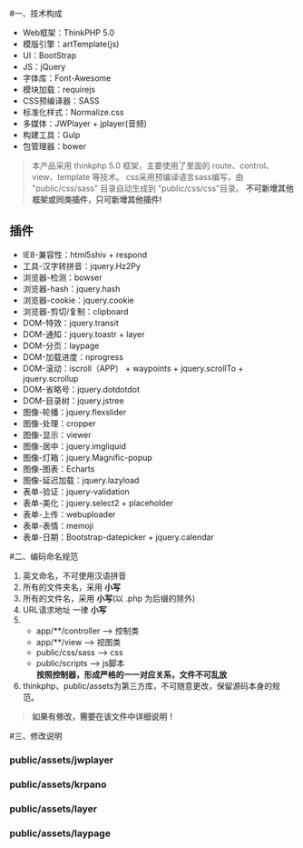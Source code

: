 ﻿#一、技术构成
- Web框架：ThinkPHP 5.0    
- 模版引擎：artTemplate(js)
- UI：BootStrap
- JS：jQuery
- 字体库：Font-Awesome
- 模块加载：requirejs 
- CSS预编译器：SASS
- 标准化样式：Normalize.css
- 多媒体：JWPlayer + jplayer(音频)
- 构建工具：Gulp
- 包管理器：bower

> 本产品采用 thinkphp 5.0 框架，主要使用了里面的 route、control、view、template 等技术。
> css采用预编译语言sass编写，由 "public/css/sass" 目录自动生成到 "public/css/css"目录。
> **不可新增其他框架或同类插件，只可新增其他插件!**

插件
---
- IE8-兼容性：html5shiv + respond
- 工具-汉字转拼音：jquery.Hz2Py
- 浏览器-检测：bowser
- 浏览器-hash：jquery.hash
- 浏览器-cookie：jquery.cookie
- 浏览器-剪切/复制：clipboard
- DOM-特效：jquery.transit
- DOM-通知：jquery.toastr + layer
- DOM-分页：laypage
- DOM-加载进度：nprogress
- DOM-滚动：iscroll（APP） + waypoints + jquery.scrollTo + jquery.scrollup
- DOM-省略号：jquery.dotdotdot
- DOM-目录树：jquery.jstree
- 图像-轮播：jquery.flexslider
- 图像-处理：cropper
- 图像-显示：viewer
- 图像-居中：jquery.imgliquid
- 图像-灯箱：jquery.Magnific-popup
- 图像-图表：Echarts
- 图像-延迟加载：jquery.lazyload
- 表单-验证：jquery-validation
- 表单-美化：jquery.select2 + placeholder
- 表单-上传：webuploader
- 表单-表情：memoji
- 表单-日期：Bootstrap-datepicker + jquery.calendar

#二、编码命名规范
1. 英文命名，不可使用汉语拼音
2. 所有的文件夹名，采用 **小写**
3. 所有的文件名，采用 **小写**(以 .php 为后缀的除外)
4. URL请求地址 一律 **小写**
6. - app/**/controller --> 控制类
   - app/**/view --> 视图类
   - public/css/sass --> css
   - public/scripts --> js脚本   
   **按照控制器，形成严格的一一对应关系，文件不可乱放**
7. thinkphp、public/assets为第三方库，不可随意更改，保留源码本身的规范。
> **如果有修改，需要在该文件中详细说明！**

#三、修改说明
### public/assets/jwplayer
### public/assets/krpano
### public/assets/layer
### public/assets/laypage
